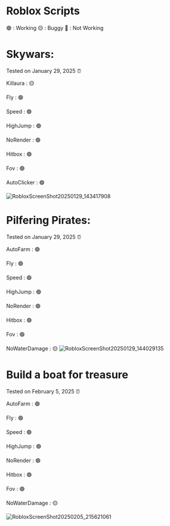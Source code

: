 # Roblox Scripts

🟢 : Working
🟡 : Buggy
🔴 : Not Working

 # Skywars:


 Tested on January 29, 2025 ⏰


Killaura : 🟡


Fly : 🟢




Speed : 🟢




HighJump : 🟢




NoRender : 🟢




Hitbox : 🟢




Fov : 🟢



AutoClicker : 🟢

![RobloxScreenShot20250129_143417908](https://github.com/user-attachments/assets/8e836ef0-5533-427f-b14f-07df3f30b385)

# Pilfering Pirates:


 Tested on January 29, 2025 ⏰

AutoFarm : 🟢


Fly : 🟢




Speed : 🟢




HighJump : 🟢




NoRender : 🟢




Hitbox : 🟢




Fov : 🟢



NoWaterDamage : 	🟡
![RobloxScreenShot20250129_144029135](https://github.com/user-attachments/assets/bb8c04b7-0025-400f-b524-fed2d61a17c1)

# Build a boat for treasure


 Tested on February 5, 2025 ⏰

AutoFarm : 🟢


Fly : 🟢




Speed : 🟢




HighJump : 🟢




NoRender : 🟢




Hitbox : 🟢




Fov : 🟢



NoWaterDamage : 	🟡

![RobloxScreenShot20250205_215621061](https://github.com/user-attachments/assets/5cf36741-04a9-47f0-a191-12f65a461cb9)

